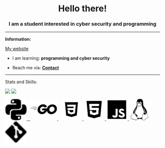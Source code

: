 <h1 align="center">Hello there!</h1>
<h3 align="center">I am a student interested in cyber security and programming</h3>


<hr>

**<h align="center">Information:</h>**

<h align="center" font-size=20><a href="https://adzsx.github.io" align="center">My website</a></h>

- I am learning: **programming and cyber security**

- Reach me via: **<a href="https://adzsx.github.io/#contact">Contact</a>**

<p align="left">
</p>

<hr>

<h align="left">Stats and Skills:</h>

<img src="https://github-readme-stats.vercel.app/api?username=adzsx&show_icons=true&theme=dark"/>
<img src="https://github-readme-stats.vercel.app/api/top-langs?username=adzsx&theme=dark"/>


<a href="https://www.python.org" target="_blank" rel="noreferrer"> <img src="https://raw.githubusercontent.com/adzsx/adzsx/main/images/python.svg" height="70"/> &nbsp; <a href="https://golang.org" target="_blank" rel="noreferrer"> <img src="https://raw.githubusercontent.com/adzsx/adzsx/main/images/go.svg" alt="go" height="70"/> </a> &nbsp; <a href="https://www.w3schools.com/css/" target="_blank" rel="noreferrer"> <img src="https://raw.githubusercontent.com/adzsx/adzsx/main/images/css.svg" alt="css3" height="70"/> </a> <a href="https://www.w3.org/html/" target="_blank" rel="noreferrer"> <img src="https://raw.githubusercontent.com/adzsx/adzsx/main/images/html.svg" height="70"/> </a> <a href="https://developer.mozilla.org/en-US/docs/Web/JavaScript" target="_blank" rel="noreferrer"> <img src="https://raw.githubusercontent.com/adzsx/adzsx/main/images/javascript.svg" alt="javascript" height="70"/> </a> <a href="https://www.linux.org/" target="_blank" rel="noreferrer"> <img src="https://raw.githubusercontent.com/adzsx/adzsx/main/images/linux.svg" alt="linux" height="70"/> </a> <a href="https://git-scm.com/" target="_blank" rel="noreferrer"> <img src="https://raw.githubusercontent.com/adzsx/adzsx/main/images/git.svg" alt="git" height="70"/> </a>
